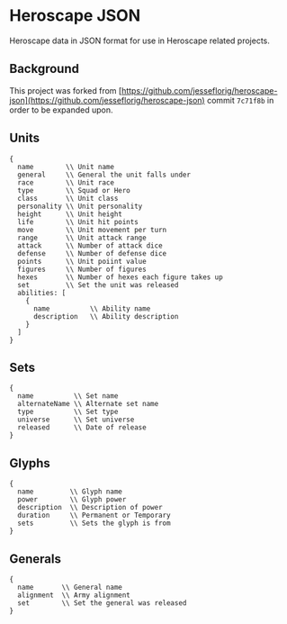 # Heroscape JSON

Heroscape data in JSON format for use in Heroscape related projects.

## Background

This project was forked from [https://github.com/jesseflorig/heroscape-json](https://github.com/jesseflorig/heroscape-json) commit `7c71f8b` in order to be expanded upon. 

## Units
```
{
  name        \\ Unit name
  general     \\ General the unit falls under
  race        \\ Unit race
  type        \\ Squad or Hero
  class       \\ Unit class
  personality \\ Unit personality
  height      \\ Unit height
  life        \\ Unit hit points
  move        \\ Unit movement per turn
  range       \\ Unit attack range
  attack      \\ Number of attack dice
  defense     \\ Number of defense dice
  points      \\ Unit poiint value
  figures     \\ Number of figures
  hexes       \\ Number of hexes each figure takes up
  set         \\ Set the unit was released
  abilities: [
    {
      name          \\ Ability name
      description   \\ Ability description
    }
  ]
}
```

## Sets
```
{
  name          \\ Set name
  alternateName \\ Alternate set name
  type          \\ Set type
  universe      \\ Set universe
  released      \\ Date of release
}
```

## Glyphs
```
{
  name         \\ Glyph name
  power        \\ Glyph power
  description  \\ Description of power
  duration     \\ Permanent or Temporary
  sets         \\ Sets the glyph is from
}
```

## Generals
```
{
  name       \\ General name
  alignment  \\ Army alignment
  set        \\ Set the general was released
}
```
